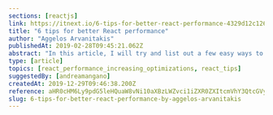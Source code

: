 ```yaml
---
sections: [reactjs]
link: https://itnext.io/6-tips-for-better-react-performance-4329d12c126b
title: "6 tips for better React performance"
author: "Aggelos Arvanitakis"
publishedAt: 2019-02-28T09:45:21.062Z
abstract: "In this article, I will try and list out a few easy ways to achieve better performance in your React app through simple development hacks. Under no means does this mean that you need to always apply these techniques, but it's always good to know that they are there."
type: [article]
topics: [react_performance_increasing_optimizations, react_tips]
suggestedBy: [andreamangano]
createdAt: 2019-12-29T09:46:38.200Z
reference: aHR0cHM6Ly9pdG5leHQuaW8vNi10aXBzLWZvci1iZXR0ZXItcmVhY3QtcGVyZm9ybWFuY2UtNDMyOWQxMmMxMjZi
slug: 6-tips-for-better-react-performance-by-aggelos-arvanitakis
---
```

